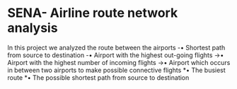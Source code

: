 # SENA- Airline route network analysis
In this project we analyzed the route between the airports 
  -• Shortest path from source to destination
  -• Airport with the highest out-going flights
  ->• Airport with the highest number of incoming flights
  ->• Airport which occurs in between two airports to make possible connective flights
  *• The busiest route
  *• The possible shortest path from source to destination
